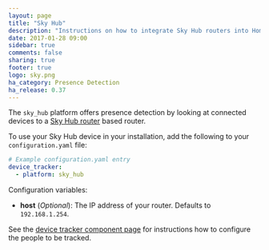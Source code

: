 ```yaml
---
layout: page
title: "Sky Hub"
description: "Instructions on how to integrate Sky Hub routers into Home Assistant."
date: 2017-01-28 09:00
sidebar: true
comments: false
sharing: true
footer: true
logo: sky.png
ha_category: Presence Detection
ha_release: 0.37
---
```



The `sky_hub` platform offers presence detection by looking at connected devices to a [Sky Hub router](http://www.sky.com/shop/broadband-talk/sky-hub/) based router.

To use your Sky Hub device in your installation, add the following to your `configuration.yaml` file:

```yaml
# Example configuration.yaml entry
device_tracker:
  - platform: sky_hub
```

Configuration variables:

- **host** (*Optional*): The IP address of your router. Defaults to `192.168.1.254`.

See the [device tracker component page](/components/device_tracker/) for instructions how to configure the people to be tracked.

